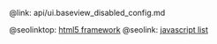 @link: api/ui.baseview_disabled_config.md

@seolinktop: [html5 framework](https://webix.com)
@seolink: [javascript list](https://webix.com/widget/list/)